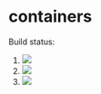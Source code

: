 # containers

Build status:

1. [![](https://github.com/DestrosCMC/not_containers/workflows/tests-fibonacci/badge.svg)](https://github.com/DestrosCMC/not_containers/actions?query=workflow%3Atests-fibonacci)
1. [![](https://github.com/DestrosCMC/not_containers/workflows/tests-range/badge.svg)](https://github.com/DestrosCMC/not_containers/actions?query=workflow%3Atests-range)
1. [![](https://github.com/DestrosCMC/not_containers/workflows/tests-unicode/badge.svg)](https://github.com/DestrosCMC/not_containers/actions?query=workflow%3Atests-unicode)
